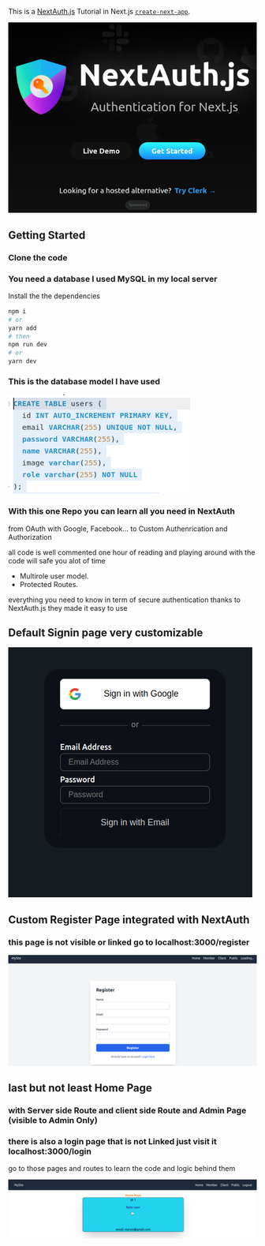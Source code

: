 This is a [NextAuth.js](https://next-auth.js.org/) Tutorial in Next.js [`create-next-app`](https://github.com/vercel/next.js/tree/canary/packages/create-next-app).

![NextAuth](/public/nextauth.png)

## Getting Started

### Clone the code
### You need a database I used MySQL in my local server 

Install the the dependencies

```bash
npm i
# or
yarn add
# then
npm run dev
# or
yarn dev
```


### This is the database model I have used

![Database Model](/public/SqlQuery.png)


### With this one Repo you can learn all you need in NextAuth

from OAuth with Google, Facebook... to Custom Authenrication and Authorization

all code is well commented one hour of reading and playing around with the code will safe you alot of time

- Multirole user model.
- Protected Routes.


everything you need to know in term of secure authentication thanks to NextAuth.js they made it easy to use

## Default Signin page very customizable

![Default Signin Page](/public/defaultSignin.png)

## Custom Register Page integrated with NextAuth
### this page is not visible or linked go to localhost:3000/register

![Register Page](/public/myRegister.png)

## last but not least Home Page 

### with Server side Route and client side Route and Admin Page (visible to Admin Only)
### there is also a login page that is not Linked just visit it localhost:3000/login

go to those pages and routes to learn the code and logic behind them

![Home Page](/public/homePage.png)
